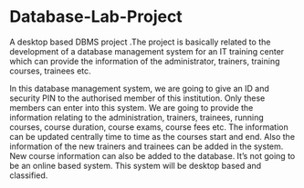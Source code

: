 # Database-Lab-Project
A desktop based DBMS project .The project is basically related to the development of a database management system for an IT training center which can provide the information of the administrator, trainers, training courses, trainees etc.

In this database management system, we are going to give an ID and security PIN to the authorised member of this institution. Only these members can enter into this system. We are going to provide the information relating to the administration, trainers, trainees, running courses, course duration, course exams, course fees etc. The information can be updated centrally time to time as the courses start and end. Also the information of the new trainers and trainees can be added in the system. New course information can also be added to the database. It’s not going to be an online based system. This system will be desktop based and classified.
